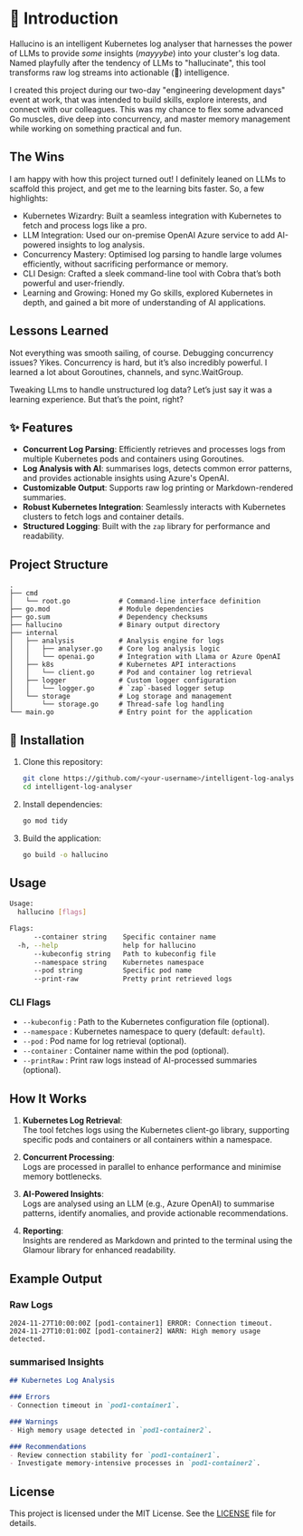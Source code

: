 # 🚀 Introduction

Hallucino is an intelligent Kubernetes log analyser that harnesses the power of LLMs to provide _some_ insights (_mayyybe_) into your cluster's log data. Named playfully after the tendency of LLMs to "hallucinate", this tool transforms raw log streams into actionable (🤣) intelligence.

I created this project during our two-day "engineering development days" event at work, that was intended to build skills, explore interests, and connect with our colleagues. This was my chance to flex some advanced Go muscles, dive deep into concurrency, and master memory management while working on something practical and fun.

## The Wins

I am happy with how this project turned out! I definitely leaned on LLMs to scaffold this project, and get me to the learning bits faster. So, a few highlights:

- Kubernetes Wizardry: Built a seamless integration with Kubernetes to fetch and process logs like a pro.
- LLM Integration: Used our on-premise OpenAI Azure service to add AI-powered insights to log analysis.
- Concurrency Mastery: Optimised log parsing to handle large volumes efficiently, without sacrificing performance or memory.
- CLI Design: Crafted a sleek command-line tool with Cobra that’s both powerful and user-friendly.
- Learning and Growing: Honed my Go skills, explored Kubernetes in depth, and gained a bit more of understanding of AI applications.

## Lessons Learned

Not everything was smooth sailing, of course. Debugging concurrency issues? Yikes. Concurrency is hard, but it’s also incredibly powerful. I learned a lot about Goroutines, channels, and sync.WaitGroup.

Tweaking LLms to handle unstructured log data? Let’s just say it was a learning experience. But that’s the point, right?

## ✨ Features

- **Concurrent Log Parsing**: Efficiently retrieves and processes logs from multiple Kubernetes pods and containers using Goroutines.
- **Log Analysis with AI**: summarises logs, detects common error patterns, and provides actionable insights using Azure's OpenAI.
- **Customizable Output**: Supports raw log printing or Markdown-rendered summaries.
- **Robust Kubernetes Integration**: Seamlessly interacts with Kubernetes clusters to fetch logs and container details.
- **Structured Logging**: Built with the `zap` library for performance and readability.

## Project Structure

```
.
├── cmd
│   └── root.go            # Command-line interface definition
├── go.mod                 # Module dependencies
├── go.sum                 # Dependency checksums
├── hallucino              # Binary output directory
├── internal
│   ├── analysis           # Analysis engine for logs
│   │   ├── analyser.go    # Core log analysis logic
│   │   └── openai.go      # Integration with Llama or Azure OpenAI
│   ├── k8s                # Kubernetes API interactions
│   │   └── client.go      # Pod and container log retrieval
│   ├── logger             # Custom logger configuration
│   │   └── logger.go      # `zap`-based logger setup
│   └── storage            # Log storage and management
│       └── storage.go     # Thread-safe log handling
└── main.go                # Entry point for the application
```

## 💾 Installation

1. Clone this repository:

   ```bash
   git clone https://github.com/<your-username>/intelligent-log-analyser.git
   cd intelligent-log-analyser
   ```

2. Install dependencies:

   ```bash
   go mod tidy
   ```

3. Build the application:

   ```bash
   go build -o hallucino
   ```

## Usage

```bash
Usage:
  hallucino [flags]

Flags:
      --container string    Specific container name
  -h, --help                help for hallucino
      --kubeconfig string   Path to kubeconfig file
      --namespace string    Kubernetes namespace
      --pod string          Specific pod name
      --print-raw           Pretty print retrieved logs

```

### CLI Flags

- `--kubeconfig` : Path to the Kubernetes configuration file (optional).
- `--namespace`  : Kubernetes namespace to query (default: `default`).
- `--pod`        : Pod name for log retrieval (optional).
- `--container`  : Container name within the pod (optional).
- `--printRaw`   : Print raw logs instead of AI-processed summaries (optional).

## How It Works

1. **Kubernetes Log Retrieval**:  
   The tool fetches logs using the Kubernetes client-go library, supporting specific pods and containers or all containers within a namespace.

2. **Concurrent Processing**:  
   Logs are processed in parallel to enhance performance and minimise memory bottlenecks.

3. **AI-Powered Insights**:  
   Logs are analysed using an LLM (e.g., Azure OpenAI) to summarise patterns, identify anomalies, and provide actionable recommendations.

4. **Reporting**:  
   Insights are rendered as Markdown and printed to the terminal using the Glamour library for enhanced readability.

## Example Output

### Raw Logs

```
2024-11-27T10:00:00Z [pod1-container1] ERROR: Connection timeout.
2024-11-27T10:01:00Z [pod1-container2] WARN: High memory usage detected.
```

### summarised Insights

```markdown
## Kubernetes Log Analysis

### Errors
- Connection timeout in `pod1-container1`.

### Warnings
- High memory usage detected in `pod1-container2`.

### Recommendations
- Review connection stability for `pod1-container1`.
- Investigate memory-intensive processes in `pod1-container2`.
```

## License

This project is licensed under the MIT License. See the [LICENSE](LICENSE) file for details.
